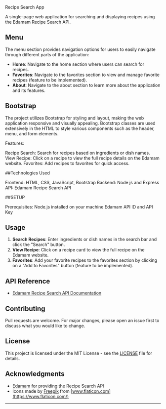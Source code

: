 Recipe Search App

A single-page web application for searching and displaying recipes using the Edamam Recipe Search API.

## Menu
The menu section provides navigation options for users to easily navigate through different parts of the application:

- **Home**: Navigate to the home section where users can search for recipes.
- **Favorites**: Navigate to the favorites section to view and manage favorite recipes (feature to be implemented).
- **About**: Navigate to the about section to learn more about the application and its features.

## Bootstrap

The project utilizes Bootstrap for styling and layout, making the web application responsive and visually appealing. Bootstrap classes are used extensively in the HTML to style various components such as the header, menu, and form elements.


Features:

Recipe Search: Search for recipes based on ingredients or dish names.
View Recipe: Click on a recipe to view the full recipe details on the Edamam website.
Favorites: Add recipes to favorites for quick access.


##Technologies Used

Frontend: HTML, CSS, JavaScript, Bootstrap
Backend: Node js and Express
API: Edamam Recipe Search API


##SETUP

Prerequisites:
Node.js installed on your machine
Edamam API ID and API Key



## Usage

1. **Search Recipes**: Enter ingredients or dish names in the search bar and click the "Search" button.
2. **View Recipe**: Click on a recipe card to view the full recipe on the Edamam website.
3. **Favorites**: Add your favorite recipes to the favorites section by clicking on a "Add to Favorites" button (feature to be implemented).

## API Reference

- [Edamam Recipe Search API Documentation](https://developer.edamam.com/edamam-recipe-api)

## Contributing

Pull requests are welcome. For major changes, please open an issue first to discuss what you would like to change.

## License

This project is licensed under the MIT License - see the [LICENSE](LICENSE) file for details.

## Acknowledgments

- [Edamam](https://www.edamam.com/) for providing the Recipe Search API
- Icons made by [Freepik](https://www.freepik.com/) from [www.flaticon.com](https://www.flaticon.com/)

---


